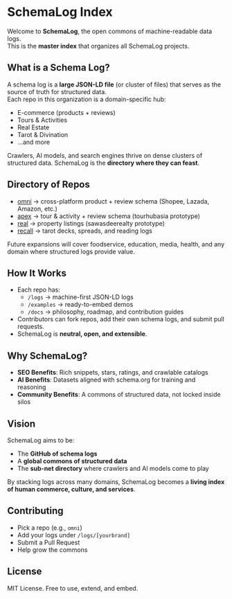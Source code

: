 # SchemaLog Index

Welcome to **SchemaLog**, the open commons of machine-readable data logs.  
This is the **master index** that organizes all SchemaLog projects.

## What is a Schema Log?

A schema log is a **large JSON-LD file** (or cluster of files) that serves as the source of truth for structured data.  
Each repo in this organization is a domain-specific hub:
- E-commerce (products + reviews)
- Tours & Activities
- Real Estate
- Tarot & Divination
- …and more

Crawlers, AI models, and search engines thrive on dense clusters of structured data. SchemaLog is the **directory where they can feast**.

## Directory of Repos

- [omni](https://github.com/schemalog/omni) → cross-platform product + review schema (Shopee, Lazada, Amazon, etc.)
- [apex](https://github.com/schemalog/apex) → tour & activity + review schema (tourhubasia prototype)
- [real](https://github.com/schemalog/real) → property listings (sawasdeerealty prototype)
- [recall](https://github.com/schemalog/recall) → tarot decks, spreads, and reading logs

Future expansions will cover foodservice, education, media, health, and any domain where structured logs provide value.

## How It Works

- Each repo has:
  - `/logs` → machine-first JSON-LD logs
  - `/examples` → ready-to-embed demos
  - `/docs` → philosophy, roadmap, and contribution guides
- Contributors can fork repos, add their own schema logs, and submit pull requests.
- SchemaLog is **neutral, open, and extensible**.

## Why SchemaLog?

- **SEO Benefits**: Rich snippets, stars, ratings, and crawlable catalogs
- **AI Benefits**: Datasets aligned with schema.org for training and reasoning
- **Community Benefits**: A commons of structured data, not locked inside silos

## Vision

SchemaLog aims to be:
- The **GitHub of schema logs**  
- A **global commons of structured data**  
- The **sub-net directory** where crawlers and AI models come to play  

By stacking logs across many domains, SchemaLog becomes a **living index of human commerce, culture, and services**.

## Contributing

- Pick a repo (e.g., `omni`)
- Add your logs under `/logs/[yourbrand]`
- Submit a Pull Request
- Help grow the commons

## License

MIT License. Free to use, extend, and embed.
